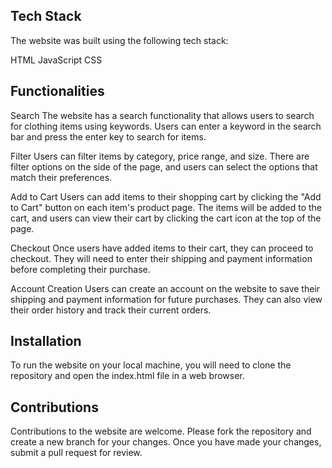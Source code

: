 ## Tech Stack
The website was built using the following tech stack:

HTML
JavaScript
CSS

## Functionalities
Search
The website has a search functionality that allows users to search for clothing items using keywords. Users can enter a keyword in the search bar and press the enter key to search for items.

Filter
Users can filter items by category, price range, and size. There are filter options on the side of the page, and users can select the options that match their preferences.

Add to Cart
Users can add items to their shopping cart by clicking the "Add to Cart" button on each item's product page. The items will be added to the cart, and users can view their cart by clicking the cart icon at the top of the page.

Checkout
Once users have added items to their cart, they can proceed to checkout. They will need to enter their shipping and payment information before completing their purchase.

Account Creation
Users can create an account on the website to save their shipping and payment information for future purchases. They can also view their order history and track their current orders.

## Installation
To run the website on your local machine, you will need to clone the repository and open the index.html file in a web browser.

## Contributions
Contributions to the website are welcome. Please fork the repository and create a new branch for your changes. Once you have made your changes, submit a pull request for review.